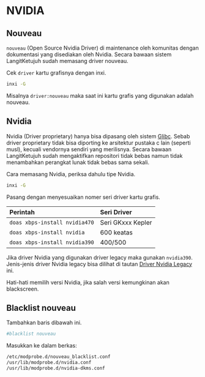 # NVIDIA

## Nouveau

`nouveau` (Open Source Nvidia Driver) di maintenance oleh komunitas dengan dokumentasi yang disediakan oleh Nvidia. Secara bawaan sistem LangitKetujuh sudah memasang driver nouveau.

Cek `driver` kartu grafisnya dengan inxi.

```bash
inxi -G
```
Misalnya `driver:nouveau` maka saat ini kartu grafis yang digunakan adalah nouveau.

## Nvidia

Nvidia (Driver proprietary) hanya bisa dipasang oleh sistem [Glibc](../../../perbandingan/libc.html#glibc-gnu-libc). Sebab driver proprietary tidak bisa diporting ke arsitektur pustaka c lain (seperti musl), kecuali vendornya sendiri yang merilisnya. Secara bawaan LangitKetujuh sudah mengaktifkan repositori tidak bebas namun tidak menambahkan perangkat lunak tidak bebas sama sekali.

Cara memasang Nvidia, periksa dahulu tipe Nvidia.

```bash
inxi -G
```

Pasang dengan menyesuaikan nomer seri driver kartu grafis.

| **Perintah**                  | **Seri Driver**   |
| :---------------------------- | :---------------- |
| `doas xbps-install nvidia470` | Seri GKxxx Kepler |
| `doas xbps-install nvidia`    | 600 keatas        |
| `doas xbps-install nvidia390` | 400/500           |

Jika driver Nvidia yang digunakan driver legacy maka gunakan `nvidia390`. Jenis-jenis driver Nvidia legacy bisa dilihat di tautan [Driver Nvidia Legacy](https://www.nvidia.com/en-us/drivers/unix/legacy-gpu/) ini.

Hati-hati memilih versi Nvidia, jika salah versi kemungkinan akan blackscreen.

## Blacklist nouveau

Tambahkan baris dibawah ini.

```bash
#blacklist nouveau
```
Masukkan ke dalam berkas:

```bash
/etc/modprobe.d/nouveau_blacklist.conf
/usr/lib/modprobe.d/nvidia.conf
/usr/lib/modprobe.d/nvidia-dkms.conf
```
